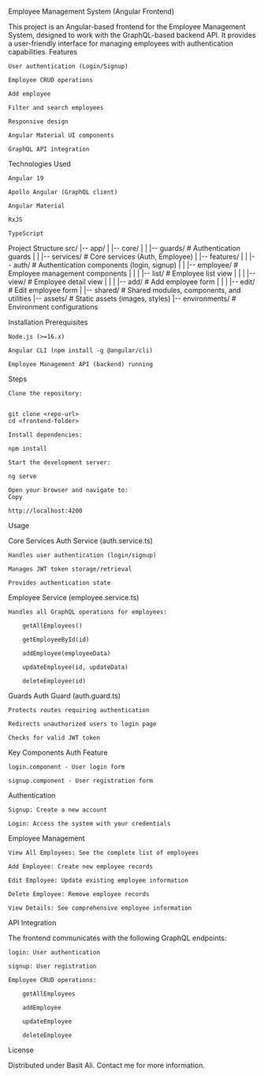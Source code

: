 Employee Management System (Angular Frontend)

This project is an Angular-based frontend for the Employee Management System, designed to work with the GraphQL-based backend API. It provides a user-friendly interface for managing employees with authentication capabilities.
Features

    User authentication (Login/Signup)

    Employee CRUD operations

    Add employee 

    Filter and search employees

    Responsive design

    Angular Material UI components

    GraphQL API integration

Technologies Used

    Angular 19

    Apollo Angular (GraphQL client)

    Angular Material

    RxJS

    TypeScript

Project Structure
    src/
    |-- app/
    |   |-- core/
    |   |   |-- guards/          # Authentication guards
    |   |   |-- services/        # Core services (Auth, Employee)
    |   |-- features/
    |   |   |-- auth/            # Authentication components (login, signup)
    |   |   |-- employee/        # Employee management components
    |   |   |   |-- list/        # Employee list view
    |   |   |   |-- view/        # Employee detail view
    |   |   |   |-- add/         # Add employee form
    |   |   |   |-- edit/        # Edit employee form
    |   |-- shared/              # Shared modules, components, and utilities
    |-- assets/                  # Static assets (images, styles)
    |-- environments/            # Environment configurations   

Installation
Prerequisites

    Node.js (>=16.x)

    Angular CLI (npm install -g @angular/cli)

    Employee Management API (backend) running    


Steps

    Clone the repository:
      

    git clone <repo-url>
    cd <frontend-folder>

    Install dependencies:
    
    npm install   

    Start the development server:

    ng serve

    Open your browser and navigate to:
    Copy

    http://localhost:4200



Usage

Core Services
Auth Service (auth.service.ts)

    Handles user authentication (login/signup)

    Manages JWT token storage/retrieval

    Provides authentication state

Employee Service (employee.service.ts)

    Handles all GraphQL operations for employees:

        getAllEmployees()

        getEmployeeById(id)

        addEmployee(employeeData)

        updateEmployee(id, updateData)

        deleteEmployee(id)

Guards
Auth Guard (auth.guard.ts)

    Protects routes requiring authentication

    Redirects unauthorized users to login page

    Checks for valid JWT token

Key Components
Auth Feature

    login.component - User login form

    signup.component - User registration form

 Authentication

    Signup: Create a new account

    Login: Access the system with your credentials

 Employee Management

    View All Employees: See the complete list of employees

    Add Employee: Create new employee records

    Edit Employee: Update existing employee information

    Delete Employee: Remove employee records

    View Details: See comprehensive employee information

API Integration

The frontend communicates with the following GraphQL endpoints:

    login: User authentication

    signup: User registration

    Employee CRUD operations:

        getAllEmployees

        addEmployee

        updateEmployee

        deleteEmployee


License

Distributed under Basit Ali. Contact me for more information.        